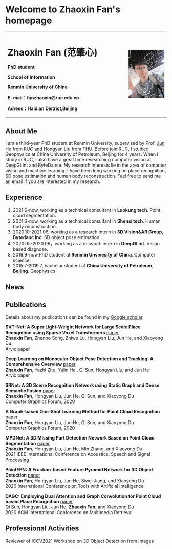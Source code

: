 # Welcome to Zhaoxin Fan's homepage


<table border="0">
  <tr>
    <td width="75%">
      <h1>Zhaoxin Fan (范肇心) </h1>
      <p><b>PhD student</b></p>
      <p><b>School of Information</b></p>
      <p><b>Renmin University of China</b></p>
      <p><b>E-mail：fanzhaoxin@ruc.edu.cn</b></p>
      <p><b>Adress：Haidian District,Beijing </b></p>
    </td>
    <td width="25%">
      <img src="/zhaoxinfan2.jpg" width="100%">     
    </td>
  </tr>
</table>


## About Me
I am a third-year PhD student at Renmin University, supervised by Prof.  [Jun He](http://info.ruc.edu.cn/academic_professor.php?teacher_id=58) from RUC and [Hongyan Liu](http://www.sem.tsinghua.edu.cn/en/liuhy) from THU. Before join RUC, I studied Geophysics at China University of Petroleum, Beijing for 4 years. When I study in RUC, I also have a great time researching computer vision at DeepGLInt and ByteDance.  My research interests lie in the area of computer vision and machine learning. I have been long working on place recognition, 6D pose estimation and human body reconstruction. Feel free to send me an email if you are interested in my research.

## Experience
1. 2021.6-now, working as a technical consultant in **Luokung tech**. Point cloud segmentation.
2. 2021.6-now, working as a technical consultant in **Shensi tech**. Human body reconstruction.
3. 2020.10-2021.06, working as a research intern in **3D Vision&AR Group, Bytedanc Inc**.  6D object pose estimation.
4. 2020.05-2020.06，working as a research intern in **DeepGLint**. Vision based diagnose.
5. 2019.9-now,PhD student at **Renmin Unvivesity of China**. Computer science.
6. 2015.7-2019.7, bachelor student at  **China University of Petroleum, Beijing**. Geophysics

## News

## Publications
Details about my publications can be found in my [Google scholar](https://scholar.google.com/citations?hl=zh-CN&user=JHvyYDQAAAAJ)

**SVT-Net: A Super Light-Weight Network for Large Scale Place Recognition using Sparse Voxel Transformers** [paper](https://arxiv.org/pdf/2105.00149.pdf)    
**Zhaoxin Fan**, Zhenbo Song, Zhiwu Lu, Hongyan Liu, Jun He, and Xiaoyong Du  
Arvix paper  


**Deep Learning on Monocular Object Pose Detection and Tracking: A Comprehensive Overview** [paper](https://arxiv.org/pdf/2105.14291.pdf)  
**Zhaoxin Fan**, Yazhi Zhu, Yulin He , Qi Sun, Hongyan Liu, and Jun He  
Arvix paper  


**SRNet: A 3D Scene Recognition Network using Static Graph and Dense Semantic Fusion** [paper](https://onlinelibrary.wiley.com/doi/abs/10.1111/cgf.14146)    
**Zhaoxin Fan**, Hongyan Liu, Jun He, Qi Sun, and Xiaoyong Du  
Computer Graphics Forum, 2020  



**A Graph‐based One‐Shot Learning Method for Point Cloud Recognition** [paper](https://onlinelibrary.wiley.com/doi/abs/10.1111/cgf.14147)  
**Zhaoxin Fan**, Hongyan Liu, Jun He, Qi Sun, and Xiaoyong Du  
Computer Graphics Forum, 2020  


**MPDNet: A 3D Missing Part Detection Network Based on Point Cloud Segmentation** [paper](https://ieeexplore.ieee.org/abstract/document/9414867/)  
**Zhaoxin Fan**, Hongyan Liu, Jun He, Min Zhang, and Xiaoyong Du  
2021 IEEE International Conference on Acoustics, Speech and Signal Processing  


**PointFPN: A Frustum-based Feature Pyramid Network for 3D Object Detection** [paper](https://ieeexplore.ieee.org/abstract/document/9288277)  
**Zhaoxin Fan**, Hongyan Liu, Jun He, Siwei Jiang, and Xiaoyong Du  
2020 International Conference on Tools with Artificial Intelligence  


**DAGC: Employing Dual Attention and Graph Convolution for Point Cloud based Place Recognition** [paper](https://dl.acm.org/doi/abs/10.1145/3372278.3390693)  
Qi Sun, Hongyan Liu, Jun He, **Zhaoxin Fan**, and Xiaoyong Du  
2020 ACM International Conference on Multimedia Retrieval  



## Professional Activities
Reviewer of ICCV2021 Workshop on 3D Object Detection from Images
